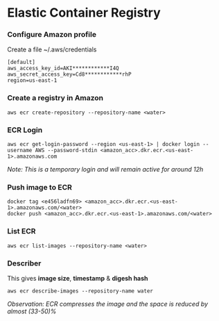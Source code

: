 # Elastic Container Registry

### Configure Amazon profile
Create a file ~/.aws/credentials

```
[default]
aws_access_key_id=AKI************I4Q
aws_secret_access_key=Cd8************rhP
region=us-east-1
```

### Create a registry in Amazon
```
aws ecr create-repository --repository-name <water>
```

### ECR Login
```
aws ecr get-login-password --region <us-east-1> | docker login --username AWS --password-stdin <amazon_acc>.dkr.ecr.<us-east-1>.amazonaws.com
```
_Note: This is a temporary login and will remain active for around 12h_

### Push image to ECR
```
docker tag <e456ladfn69> <amazon_acc>.dkr.ecr.<us-east-1>.amazonaws.com/<water>
docker push <amazon_acc>.dkr.ecr.<us-east-1>.amazonaws.com/<water>
```

### List ECR
```
aws ecr list-images --repository-name <water>
```

### Describer
This gives **image size**, **timestamp** & **digesh hash**

```
aws ecr describe-images --repository-name water
```

_Observation: ECR compresses the image and the space is reduced by almost (33-50)%_
